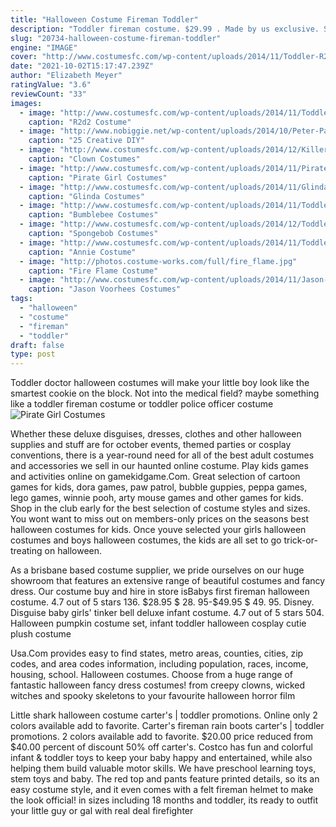 ```yaml
---
title: "Halloween Costume Fireman Toddler"
description: "Toddler fireman costume. $29.99 . Made by us exclusive. Sharkboy toddler costume. $39.99. Made by us exclusive. Toddler cobra kai costume. $44.99  Elmo is a beloved member of the sesame street crew, and hes an iconic look for halloween. This toddler furry elmo costume"
slug: "20734-halloween-costume-fireman-toddler"
engine: "IMAGE"
cover: "http://www.costumesfc.com/wp-content/uploads/2014/11/Toddler-R2d2-Costume.jpg"
date: "2021-10-02T15:17:47.239Z"
author: "Elizabeth Meyer"
ratingValue: "3.6"
reviewCount: "33"
images:
  - image: "http://www.costumesfc.com/wp-content/uploads/2014/11/Toddler-R2d2-Costume.jpg"
    caption: "R2d2 Costume"
  - image: "http://www.nobiggie.net/wp-content/uploads/2014/10/Peter-Pan-costume-plus-24-more-creative-DIY-costumes-for-boys.jpg"
    caption: "25 Creative DIY"
  - image: "http://www.costumesfc.com/wp-content/uploads/2014/12/Killer-Clown-Costume.jpg"
    caption: "Clown Costumes"
  - image: "http://www.costumesfc.com/wp-content/uploads/2014/11/Pirate-Costume-Girl.jpg"
    caption: "Pirate Girl Costumes"
  - image: "http://www.costumesfc.com/wp-content/uploads/2014/11/Glinda-Witch-Costume.jpg"
    caption: "Glinda Costumes"
  - image: "http://www.costumesfc.com/wp-content/uploads/2014/11/Toddler-Bumblebee-Costume.jpg"
    caption: "Bumblebee Costumes"
  - image: "http://www.costumesfc.com/wp-content/uploads/2014/12/Toddler-Spongebob-Costume.jpg"
    caption: "Spongebob Costumes"
  - image: "http://www.costumesfc.com/wp-content/uploads/2014/11/Toddler-Annie-Costume.jpg"
    caption: "Annie Costume"
  - image: "http://photos.costume-works.com/full/fire_flame.jpg"
    caption: "Fire Flame Costume"
  - image: "http://www.costumesfc.com/wp-content/uploads/2014/11/Jason-Voorhees-Kids-Costume.jpg"
    caption: "Jason Voorhees Costumes"
tags:
  - "halloween"
  - "costume"
  - "fireman"
  - "toddler"
draft: false
type: post
---
```


Toddler doctor halloween costumes will make your little boy look like the smartest cookie on the block. Not into the medical field? maybe something like a toddler fireman costume or toddler police officer costume
![Pirate Girl Costumes](http://www.costumesfc.com/wp-content/uploads/2014/11/Pirate-Costume-Girl.jpg "Pirate Girl Costumes")

Whether these deluxe disguises, dresses, clothes and other halloween supplies and stuff are for october events, themed parties or cosplay conventions, there is a year-round need for all of the best adult costumes and accessories we sell in our haunted online costume. Play kids games and activities online on gamekidgame.Com. Great selection of cartoon games for kids, dora games, paw patrol, bubble guppies, peppa games, lego games, winnie pooh, arty mouse games and other games for kids. Shop in the club early for the best selection of costume styles and sizes. You wont want to miss out on members-only prices on the seasons best halloween costumes for kids. Once youve selected your girls halloween costumes and boys halloween costumes, the kids are all set to go trick-or-treating on halloween.
<!--inArticleAds-->

<!--galleryOne-->

As a brisbane based costume supplier, we pride ourselves on our huge showroom that features an extensive range of beautiful costumes and fancy dress. Our costume buy and hire in store isBabys first fireman halloween costume. 4.7 out of 5 stars 136. $28.95 $ 28. 95-$49.95 $ 49. 95. Disney. Disguise baby girls' tinker bell deluxe infant costume. 4.7 out of 5 stars 504.  Halloween pumpkin costume set, infant toddler halloween cosplay cutie plush costume
<!--inArticleAds-->

<!--galleryTwo-->

Usa.Com provides easy to find states, metro areas, counties, cities, zip codes, and area codes information, including population, races, income, housing, school. Halloween costumes. Choose from a huge range of fantastic halloween fancy dress costumes! from creepy clowns, wicked witches and spooky skeletons to your favourite halloween horror film
<!--galleryThree-->

Little shark halloween costume carter's | toddler promotions. Online only 2 colors available add to favorite.  Carter's fireman rain boots carter's | toddler promotions. 2 colors available add to favorite. $20.00 price reduced from $40.00 percent of discount 50% off carter's. Costco has fun and colorful infant & toddler toys to keep your baby happy and entertained, while also helping them build valuable motor skills. We have preschool learning toys, stem toys and baby. The red top and pants feature printed details, so its an easy costume style, and it even comes with a felt fireman helmet to make the look official! in sizes including 18 months and toddler, its ready to outfit your little guy or gal with real deal firefighter